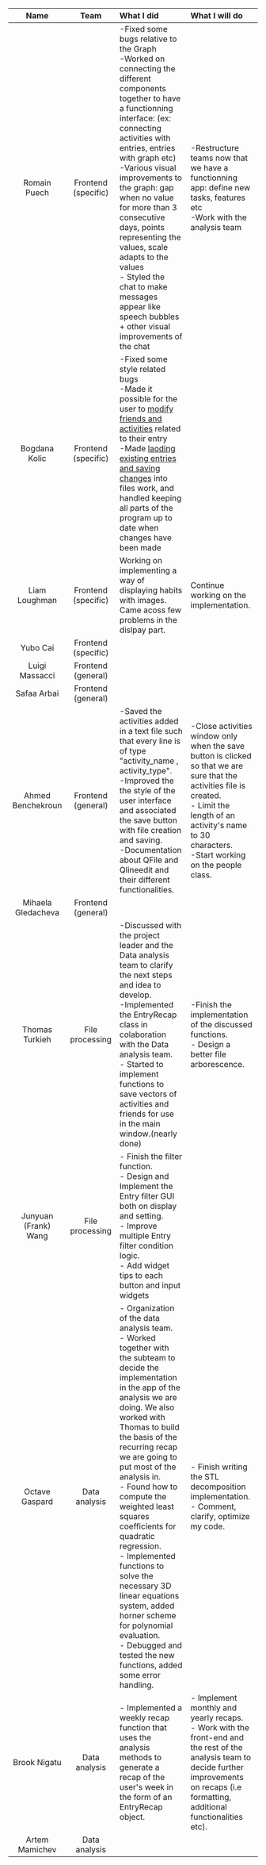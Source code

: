 | Name                 |Team               |      What I did             |  What I will do |
|:----------------------:|:-----------------:|:-------------------------|:------------------|
| Romain Puech         |Frontend (specific)|-Fixed some bugs relative to the Graph<br>-Worked on connecting the different components together to have a functionning interface: (ex: connecting activities with entries, entries with graph etc) <br>-Various visual improvements to the graph: gap when no value for more than 3 consecutive days, points representing the values, scale adapts to the values<br>- Styled the chat to make messages appear like speech bubbles + other visual improvements of the chat|-Restructure teams now that we have a functionning app: define new tasks, features etc<br>-Work with the analysis team|
| Bogdana Kolic        |Frontend (specific)|-Fixed some style related bugs<br>-Made it possible for the user to [modify friends and activities](https://github.com/CSE201-project/PaperFriend-desktop-app/issues/52) related to their entry<br>-Made [laoding existing entries and saving changes](https://github.com/CSE201-project/PaperFriend-desktop-app/issues/89) into files work, and handled keeping all parts of the program up to date when changes have been made<br>||
| Liam Loughman        |Frontend (specific)|Working on implementing a way of displaying habits with images. Came acoss few problems in the dislpay part.|Continue working on the implementation.|
| Yubo Cai             |Frontend (specific)|||
| Luigi Massacci       |Frontend (general) |||
| Safaa Arbai          |Frontend (general) |||
| Ahmed Benchekroun    |Frontend (general) |-Saved the activities added in a text file such that every line is of type "activity_name , activity_type". <br> -Improved the the style of the user interface and associated the save button with file creation and saving. <br> -Documentation about QFile and Qlineedit and their different functionalities. |-Close activities window only when the save button is clicked so that we are sure that the activities file is created. <br> - Limit the length of an activity's name to 30 characters. <br> -Start working on the people class.|
| Mihaela Gledacheva   |Frontend (general) |||
| Thomas Turkieh       |File processing    |-Discussed with the project leader and the Data analysis team to clarify the next steps and idea to develop.<br>-Implemented the EntryRecap class in colaboration with the Data analysis team.<br>- Started to implement functions to save vectors of activities and friends for use in the main window.(nearly done)|-Finish the implementation of the discussed functions.<br>- Design a better file arborescence.|
| Junyuan (Frank) Wang |File processing    |- Finish the filter function. <br> - Design and Implement the Entry filter GUI both on display and setting. <br> - Improve multiple Entry filter condition logic. <br> - Add widget tips to each button and input widgets| |
| Octave Gaspard       |Data analysis      |- Organization of the data analysis team.<br>- Worked together with the subteam to decide the implementation in the app of the analysis we are doing. We also worked with Thomas to build the basis of the recurring recap we are going to put most of the analysis in.<br>- Found how to compute the weighted least squares coefficients for quadratic regression.<br>- Implemented functions to solve the necessary 3D linear equations system, added horner scheme for polynomial evaluation.<br>- Debugged and tested the new functions, added some error handling.<br>|- Finish writing the STL decomposition implementation.<br>- Comment, clarify, optimize my code.<br>|
| Brook Nigatu         |Data analysis      |- Implemented a weekly recap function that uses the analysis methods to generate a recap of the user's week in the form of an EntryRecap object. <br>|- Implement monthly and yearly recaps. <br> - Work with the front-end and the rest of the analysis team to decide further improvements on recaps (i.e formatting, additional functionalities etc).|
| Artem Mamichev       |Data analysis      |||
